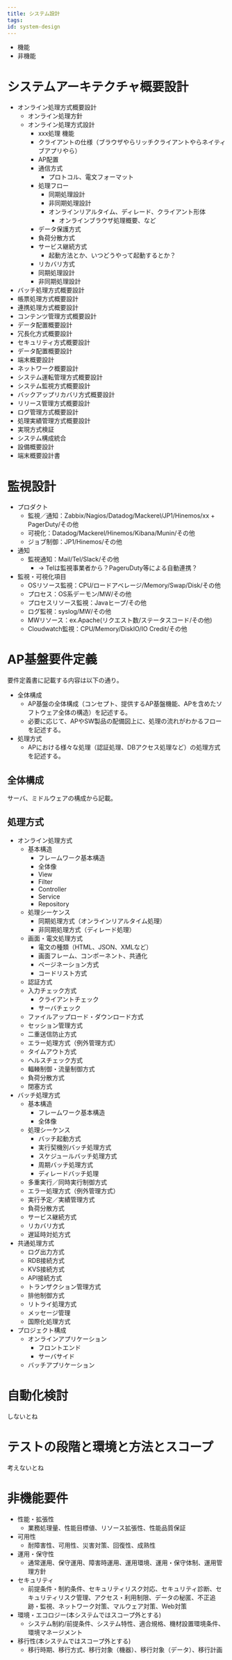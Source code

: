 ```yaml
---
title: システム設計
tags:
id: system-design
---
```



- 機能
- 非機能

# システムアーキテクチャ概要設計

- オンライン処理方式概要設計
    - オンライン処理方針
    - オンライン処理方式設計
        - xxx処理 機能
        - クライアントの仕様（ブラウザやらリッチクライアントやらネイティブアプリやら）
        - AP配置
        - 通信方式
            - プロトコル、電文フォーマット
        - 処理フロー
            - 同期処理設計
            - 非同期処理設計
            - オンラインリアルタイム、ディレード、クライアント形体
                - オンラインブラウザ処理概要、など
        - データ保護方式
        - 負荷分散方式
        - サービス継続方式
            - 起動方法とか、いつどうやって起動するとか？
        - リカバリ方式
        - 同期処理設計
        - 非同期処理設計
- バッチ処理方式概要設計
- 帳票処理方式概要設計
- 連携処理方式概要設計
- コンテンツ管理方式概要設計
- データ配置概要設計
- 冗長化方式概要設計
- セキュリティ方式概要設計
- データ配置概要設計
- 端末概要設計
- ネットワーク概要設計
- システム運転管理方式概要設計
- システム監視方式概要設計
- バックアップリカバリ方式概要設計
- リリース管理方式概要設計
- ログ管理方式概要設計
- 処理実績管理方式概要設計
- 実現方式検証
- システム構成統合
- 設備概要設計
- 端末概要設計書

# 監視設計

- プロダクト
    - 監視／通知：Zabbix/Nagios/Datadog/Mackerel/JP1/Hinemos/xx + PagerDuty/その他
    - 可視化：Datadog/Mackerel/Hinemos/Kibana/Munin/その他
    - ジョブ制御：JP1/Hinemos/その他
- 通知
    - 監視通知：Mail/Tel/Slack/その他
        - -> Telは監視事業者から？PageruDuty等による自動連携？
- 監視・可視化項目
    - OSリソース監視：CPU/ロードアベレージ/Memory/Swap/Disk/その他
    - プロセス：OS系デーモン/MW/その他
    - プロセスリソース監視：Javaヒープ/その他
    - ログ監視：syslog/MW/その他
    - MWリソース：ex.Apache(リクエスト数/ステータスコード/その他)
    - Cloudwatch監視：CPU/Memory/DiskIO/IO Credit/その他

# AP基盤要件定義

要件定義書に記載する内容は以下の通り。

- 全体構成
    - AP基盤の全体構成（コンセプト、提供するAP基盤機能、APを含めたソフトウェア全体の構造）を記述する。
    - 必要に応じて、APやSW製品の配備図上に、処理の流れがわかるフローを記述する。
- 処理方式
    - APにおける様々な処理（認証処理、DBアクセス処理など）の処理方式を記述する。

## 全体構成

サーバ、ミドルウェアの構成から記載。

## 処理方式

- オンライン処理方式
    - 基本構造
        - フレームワーク基本構造
        - 全体像
        - View
        - Filter
        - Controller
        - Service
        - Repository
    - 処理シーケンス
        - 同期処理方式（オンラインリアルタイム処理）
        - 非同期処理方式（ディレード処理）
    - 画面・電文処理方式
        - 電文の種類（HTML、JSON、XMLなど）
        - 画面フレーム、コンポーネント、共通化
        - ページネーション方式
        - コードリスト方式
    - 認証方式
    - 入力チェック方式
        - クライアントチェック
        - サーバチェック
    - ファイルアップロード・ダウンロード方式
    - セッション管理方式
    - 二重送信防止方式
    - エラー処理方式（例外管理方式）
    - タイムアウト方式
    - ヘルスチェック方式
    - 輻輳制御・流量制御方式
    - 負荷分散方式
    - 閉塞方式
- バッチ処理方式
    - 基本構造
        - フレームワーク基本構造
        - 全体像
    - 処理シーケンス
        - バッチ起動方式
        - 実行契機別バッチ処理方式
        - スケジュールバッチ処理方式
        - 周期バッチ処理方式
        - ディレードバッチ処理
    - 多重実行／同時実行制御方式
    - エラー処理方式（例外管理方式）
    - 実行予定／実績管理方式
    - 負荷分散方式
    - サービス継続方式
    - リカバリ方式
    - 遅延時対処方式
- 共通処理方式
    - ログ出力方式
    - RDB接続方式
    - KVS接続方式
    - API接続方式
    - トランザクション管理方式
    - 排他制御方式
    - リトライ処理方式
    - メッセージ管理
    - 国際化処理方式
- プロジェクト構成
    - オンラインアプリケーション
        - フロントエンド
        - サーバサイド
    - バッチアプリケーション
 
# 自動化検討

しないとね

# テストの段階と環境と方法とスコープ

考えないとね

# 非機能要件

- 性能・拡張性
    - 業務処理量、性能目標値、リソース拡張性、性能品質保証
- 可用性
    - 耐障害性、可用性、災害対策、回復性、成熟性
- 運用・保守性
    - 通常運用、保守運用、障害時運用、運用環境、運用・保守体制、運用管理方針
- セキュリティ
    - 前提条件・制約条件、セキュリティリスク対応、セキュリティ診断、セキュリティリスク管理、アクセス・利用制限、データの秘匿、不正追跡・監視、ネットワーク対策、マルウェア対策、Web対策
- 環境・エコロジー(本システムではスコープ外とする)
    - システム制約/前提条件、システム特性、適合規格、機材設置環境条件、環境マネージメント
- 移行性(本システムではスコープ外とする)
    - 移行時期、移行方式、移行対象（機器）、移行対象（データ）、移行計画